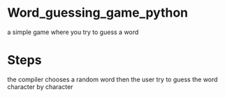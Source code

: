 # Word_guessing_game_python
a simple game where you try to guess a word 
<h1>Steps</h1>
the compiler chooses a random word 
then the user try to guess the word character by character 

